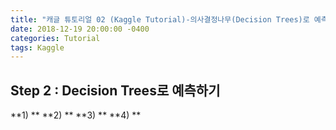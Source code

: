 ```yaml
---
title: "캐글 튜토리얼 02 (Kaggle Tutorial)-의사결정나무(Decision Trees)로 예측하기"
date: 2018-12-19 20:00:00 -0400
categories: Tutorial
tags: Kaggle
---
```

## Step 2 : Decision Trees로 예측하기
**1) **
**2) **
**3) **
**4) **
